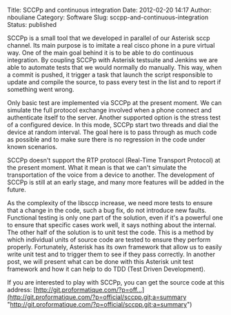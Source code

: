 Title: SCCPp and continuous integration
Date: 2012-02-20 14:17
Author: nbouliane
Category: Software
Slug: sccpp-and-continuous-integration
Status: published

SCCPp is a small tool that we developed in parallel of our Asterisk sccp
channel. Its main purpose is to imitate a real cisco phone in a pure
virtual way. One of the main goal behind it is to be able to do
continuous integration. By coupling SCCPp with Asterisk testsuite and
Jenkins we are able to automate tests that we would normally do
manually. This way, when a commit is pushed, it trigger a task that
launch the script responsible to update and compile the source, to pass
every test in the list and to report if something went wrong.

Only basic test are implemented via SCCPp at the present moment. We can
simulate the full protocol exchange involved when a phone connect and
authenticate itself to the server. Another supported option is the
stress test of a configured device. In this mode, SCCPp start two
threads and dial the device at random interval. The goal here is to pass
through as much code as possible and to make sure there is no regression
in the code under known scenarios.

SCCPp doesn't support the RTP protocol (Real-Time Transport Protocol) at
the present moment. What it mean is that we can't simulate the
transportation of the voice from a device to another. The development of
SCCPp is still at an early stage, and many more features will be added
in the future.

As the complexity of the libsccp increase, we need more tests to ensure
that a change in the code, such a bug fix, do not introduce new faults.
Functional testing is only one part of the solution, even if it's a
powerful one to ensure that specific cases work well, it says nothing
about the internal. The other half of the solution is to unit test the
code. This is a method by which individual units of source code are
tested to ensure they perform properly. Fortunately, Asterisk has its
own framework that allow us to easily write unit test and to trigger
them to see if they pass correctly. In another post, we will present
what can be done with this Asterisk unit test framework and how it can
help to do TDD (Test Driven Development).

If you are interested to play with SCCPp, you can get the source code at
this address:
[http://git.proformatique.com/?p=off...](http://git.proformatique.com/?p=official/sccpp.git;a=summary "http://git.proformatique.com/?p=official/sccpp.git;a=summary")

</p>

